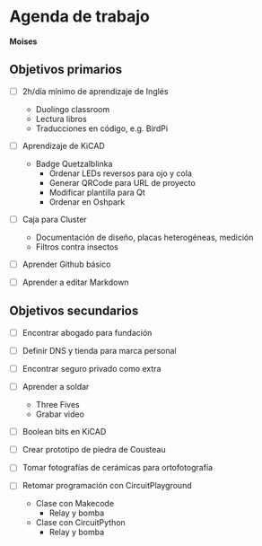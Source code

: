 # Agenda de trabajo

**Moises**

## Objetivos primarios

- [ ] 2h/día mínimo de aprendizaje de Inglés
    - Duolingo classroom
    - Lectura libros
    - Traducciones en código, e.g. BirdPi

- [ ] Aprendizaje de KiCAD
    - Badge Quetzalblinka
        - Ordenar LEDs reversos para ojo y cola
        - Generar QRCode para URL de proyecto
        - Modificar plantilla para Qt
        - Ordenar en Oshpark

- [ ] Caja para Cluster
    - Documentación de diseño, placas heterogéneas, medición
    - Filtros contra insectos

- [ ] Aprender Github básico

- [ ] Aprender a editar Markdown

## Objetivos secundarios

- [ ] Encontrar abogado para fundación

- [ ] Definir DNS y tienda para marca personal

- [ ] Encontrar seguro privado como extra

- [ ] Aprender a soldar
    - Three Fives
    - Grabar video

- [ ] Boolean bits en KiCAD

- [ ] Crear prototipo de piedra de Cousteau

- [ ] Tomar fotografías de cerámicas para ortofotografía

- [ ] Retomar programación con CircuitPlayground
    - Clase con Makecode
        - Relay y bomba
    - Clase con CircuitPython
        - Relay y bomba
